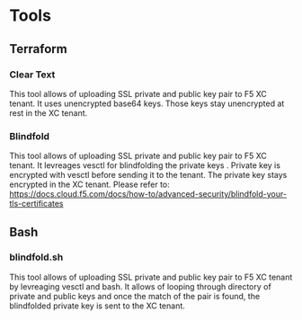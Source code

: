 # Tools
## Terraform
### Clear Text
This tool allows of uploading SSL private and public key pair to F5 XC tenant. It uses unencrypted base64 keys. Those keys stay unencrypted at rest in the XC tenant.
### Blindfold
This tool allows of uploading SSL private and public key pair to F5 XC tenant. It levreages vesctl for blindfolding the private keys . Private key is encrypted with vesctl before sending it to the tenant. The private key stays encrypted in the XC tenant. Please refer to: https://docs.cloud.f5.com/docs/how-to/advanced-security/blindfold-your-tls-certificates
## Bash
### blindfold.sh
This tool allows of uploading SSL private and public key pair to F5 XC tenant by levreaging vesctl and bash. It allows of looping through directory of private and public keys and once the match of the pair is found, the blindfolded private key is sent to the XC tenant.
